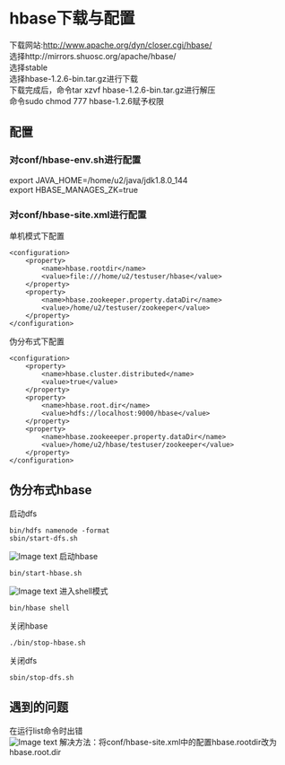 # hbase下载与配置
下载网站:http://www.apache.org/dyn/closer.cgi/hbase/  
选择http://mirrors.shuosc.org/apache/hbase/  
选择stable  
选择hbase-1.2.6-bin.tar.gz进行下载  
下载完成后，命令tar xzvf hbase-1.2.6-bin.tar.gz进行解压  
命令sudo chmod 777 hbase-1.2.6赋予权限  
## 配置
### 对conf/hbase-env.sh进行配置  
export JAVA_HOME=/home/u2/java/jdk1.8.0_144  
export HBASE_MANAGES_ZK=true  
### 对conf/hbase-site.xml进行配置
单机模式下配置  
```
<configuration>
	<property>
		<name>hbase.rootdir</name>
		<value>file:///home/u2/testuser/hbase</value>
	</property>
	<property>
		<name>hbase.zookeeper.property.dataDir</name>
		<value>/home/u2/testuser/zookeeper</value>
	</property>
</configuration>
```
伪分布式下配置  
```
<configuration>
	<property>
		<name>hbase.cluster.distributed</name>
		<value>true</value>
	</property>
	<property>
		<name>hbase.root.dir</name>
		<value>hdfs://localhost:9000/hbase</value>
	</property>
	<property>
		<name>hbase.zookeeeper.property.dataDir</name>
		<value>/home/u2/hbase/testuser/zookeeper</value>
	</property>
</configuration>
```
## 伪分布式hbase
启动dfs
```
bin/hdfs namenode -format  
sbin/start-dfs.sh  
```
![Image text](https://raw.github.com/cjjloves/Homework6/master/pictures/start-dfs.JPG)
启动hbase
```
bin/start-hbase.sh  
```
![Image text](https://raw.github.com/cjjloves/Homework6/master/pictures/start-hbase.JPG)
进入shell模式
```
bin/hbase shell  
```
关闭hbase
```
./bin/stop-hbase.sh  
```
关闭dfs
```
sbin/stop-dfs.sh  
```
## 遇到的问题
在运行list命令时出错  
![Image text](https://raw.github.com/cjjloves/Homework6/master/pictures/problems.JPG)
解决方法：将conf/hbase-site.xml中的配置hbase.rootdir改为hbase.root.dir
